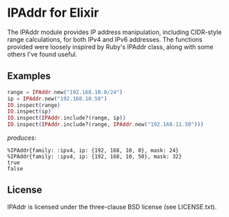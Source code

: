 # IPAddr for Elixir

The IPAddr module provides IP address manipulation, including CIDR-style range
calculations, for both IPv4 and IPv6 addresses. The functions provided were
loosely inspired by Ruby's IPAddr class, along with some others I've found
useful.

## Examples

```elixir
range = IPAddr.new("192.168.10.0/24")
ip = IPAddr.new("192.168.10.50")
IO.inspect(range)
IO.inspect(ip)
IO.inspect(IPAddr.include?(range, ip))
IO.inspect(IPAddr.include?(range, IPAddr.new("192.168.11.50")))
```

_produces:_

    %IPAddr{family: :ipv4, ip: {192, 168, 10, 0}, mask: 24}
    %IPAddr{family: :ipv4, ip: {192, 168, 10, 50}, mask: 32}
    true
    false

## License

IPAddr is licensed under the three-clause BSD license (see LICENSE.txt).
